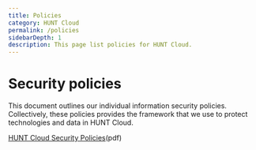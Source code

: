 ```yaml
---
title: Policies
category: HUNT Cloud
permalink: /policies
sidebarDepth: 1
description: This page list policies for HUNT Cloud.
---
```


# Security policies

This document outlines our individual information security policies. Collectively, these policies provides the framework that we use to protect technologies and data in HUNT Cloud. 

[HUNT Cloud Security Policies](https://assets.hdc.ntnu.no/assets/hunt-cloud-security-policies.pdf)(pdf)


